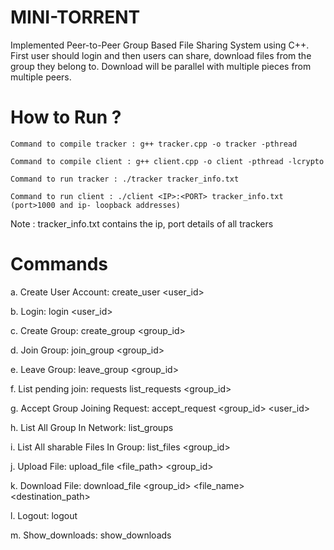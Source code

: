 # MINI-TORRENT
Implemented Peer-to-Peer Group Based File Sharing System using C++. 
First user should login and then users can share, download files from the group they belong to.
Download will be parallel with multiple pieces from multiple peers.

# How to Run ?

    Command to compile tracker : g++ tracker.cpp -o tracker -pthread

    Command to compile client : g++ client.cpp -o client -pthread -lcrypto

    Command to run tracker : ./tracker tracker_info.txt

    Command to run client : ./client <IP>:<PORT> tracker_info.txt 
    (port>1000 and ip- loopback addresses)

Note : tracker_info.txt contains the ip, port details of all trackers

# Commands

a. Create User Account: create_user <user_id> <passwd>

b. Login: login <user_id> <passwd>

c. Create Group: create_group <group_id>

d. Join Group: join_group <group_id>

e. Leave Group: leave_group <group_id>

f. List pending join: requests list_requests <group_id>

g. Accept Group Joining Request: accept_request <group_id> <user_id>

h. List All Group In Network: list_groups

i. List All sharable Files In Group: list_files <group_id>

j. Upload File: upload_file <file_path> <group_id>

k. Download File: download_file <group_id> <file_name> <destination_path>

l. Logout: logout

m. Show_downloads: show_downloads
